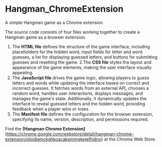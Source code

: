 # Hangman_ChromeExtension

A simple Hangman game as a Chrome extension

The source code consists of four files working together to create a Hangman game as a browser extension. 

1. The **HTML file** defines the structure of the game interface, including placeholders for the hidden word, input fields for letter and word guesses, a list for displaying guessed letters, and buttons for submitting guesses and resetting the game. 
2.The **CSS file** styles the layout and appearance of the game elements, making the user interface visually appealing. 
3. The **JavaScript file** drives the game logic, allowing players to guess letters and words while updating the interface based on correct and incorrect guesses. It fetches words from an external API, chooses a random word, handles user interactions, displays messages, and manages the game's state. Additionally, it dynamically updates the interface to reveal guessed letters and the hidden word, providing feedback when a player wins or loses.
4. The **Manifest file** defines the configuration for the browser extension, specifying its name, version, description, and permissions required.

Find the **[Hangman Chrome Extension]**(https://chrome.google.com/webstore/detail/hangman-chrome-extension/oloidjemckghkoacakpmmgkejefhjdno) at the Chrome Web Store. 
